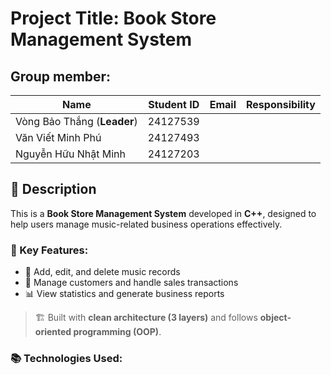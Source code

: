 ﻿# Project Title: Book Store Management System

## Group member:

| Name                         | Student ID | Email|Responsibility                            |
|------------------------------|------------|------|------------------------------------------|
| Vòng Bảo Thắng (**Leader**)  | 24127539   |      |                                          |
| Văn Viết Minh Phú            | 24127493   |      |                                          |
| Nguyễn Hữu Nhật Minh         | 24127203   |      |                                          |


## 📄 Description

This is a **Book Store Management System** developed in **C++**, designed to help users manage music-related business operations effectively.

### 🔧 Key Features:
- 🎵 Add, edit, and delete music records
- 👥 Manage customers and handle sales transactions
- 📊 View statistics and generate business reports

> 🏗️ Built with **clean architecture (3 layers)** and follows **object-oriented programming (OOP)**.

### 📚 Technologies Used:

